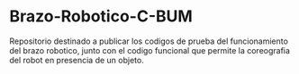 # Brazo-Robotico-C-BUM
Repositorio destinado a publicar los codigos de prueba del funcionamiento del brazo robotico, junto con el codigo funcional que permite la coreografia del robot en presencia de un objeto. 

